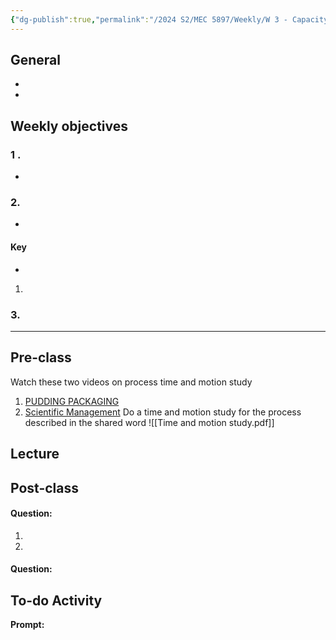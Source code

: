 ```yaml
---
{"dg-publish":true,"permalink":"/2024 S2/MEC 5897/Weekly/W 3 - Capacity Analysis/","dgPassFrontmatter":true}
---
```



## General
- 
- 
## Weekly objectives
### 1 .
- 
> 

### 2. 
- 
>

#### Key 
- 
> 
1. 


### 3.



----
## Pre-class
Watch these two videos on process time and motion study
1. [PUDDING PACKAGING](https://www.youtube.com/watch?v=n4FvB-O6rYw&t=2s)
2. [Scientific Management](https://www.youtube.com/watch?v=qUgKkBhZl9c)
Do a time and motion study for the process described in the shared word 
![[Time and motion study.pdf]]

## Lecture
## Post-class

#### Question:
1. 

2. 


#### Question:




## To-do Activity
**Prompt:** 
>